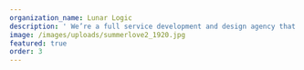 ```yaml
---
organization_name: Lunar Logic
description: ' We’re a full service development and design agency that builds custom web and mobile products for our clients. '
image: /images/uploads/summerlove2_1920.jpg
featured: true
order: 3
---
```


